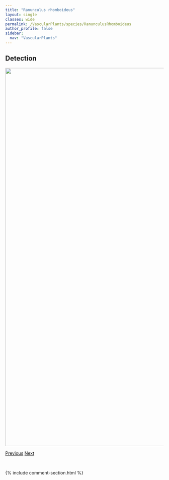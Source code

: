 ```yaml
---
title: "Ranunculus rhomboideus"
layout: single
classes: wide
permalink: /VascularPlants/species/RanunculusRhomboideus
author_profile: false
sidebar:
  nav: "VascularPlants"
---
```


<h2>Detection</h2>

<a href="https://drive.google.com/uc?export=view&id=1TgmeDshkWoRP5qmE4DvNzdamT9OaFn-C">
<img src="https://drive.google.com/uc?export=view&id=1TgmeDshkWoRP5qmE4DvNzdamT9OaFn-C" height = "1200" width = "800">
</a>


<a href="/DevelopmentWebsite/VascularPlants/species/RanunculusRepens" class="pagination--pager" title="Ranunculus repens">Previous</a> <a href="/DevelopmentWebsite/VascularPlants/species/RanunculusSceleratus" class="pagination--pager" title="Celery Leaved Buttercup">Next</a>

<p>&nbsp;</p>

{% include comment-section.html %}
